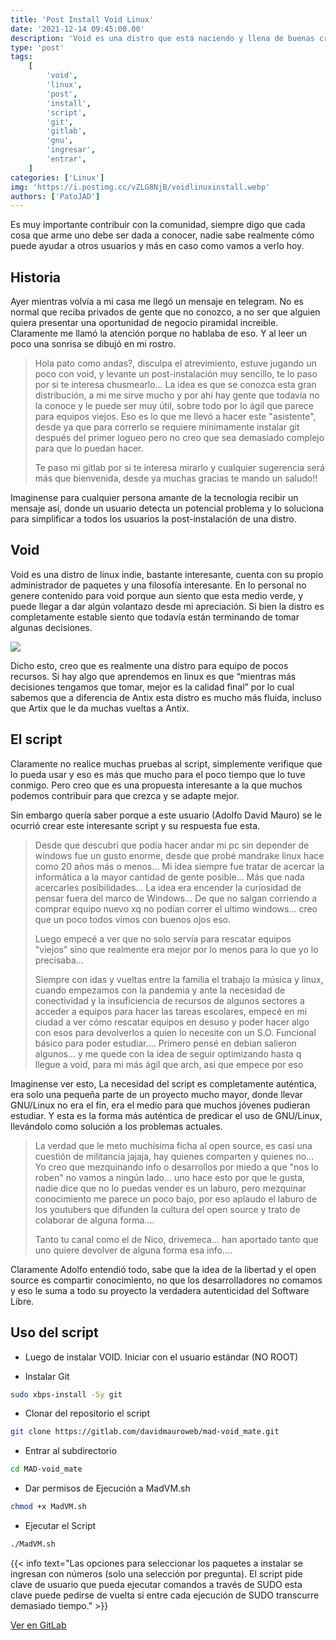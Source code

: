```yaml
---
title: 'Post Install Void Linux'
date: '2021-12-14 09:45:00.00'
description: 'Void es una distro que está naciendo y llena de buenas críticas, y un gran usuario nos dejó su post install para todos nosotros.'
type: 'post'
tags:
    [
        'void',
        'linux',
        'post',
        'install',
        'script',
        'git',
        'gitlab',
        'gnu',
        'ingresar',
        'entrar',
    ]
categories: ['Linux']
img: 'https://i.postimg.cc/vZLG8NjB/voidlinuxinstall.webp'
authors: ['PatoJAD']
---
```


Es muy importante contribuir con la comunidad, siempre digo que cada cosa que arme uno debe ser dada a conocer, nadie sabe realmente cómo puede ayudar a otros usuarios y más en caso como vamos a verlo hoy.

## Historia

Ayer mientras volvía a mi casa me llegó un mensaje en telegram. No es normal que reciba privados de gente que no conozco, a no ser que alguien quiera presentar una oportunidad de negocio piramidal increible. Claramente me llamó la atención porque no hablaba de eso. Y al leer un poco una sonrisa se dibujó en mi rostro.

> Hola pato como andas?, disculpa el atrevimiento, estuve jugando un poco con void, y levante un post-instalación muy sencillo, te lo paso por si te interesa chusmearlo...
> La idea es que se conozca esta gran distribución, a mi me sirve mucho y por ahí hay gente que todavía no la conoce y le puede ser muy útil, sobre todo por lo ágil que parece para equipos viejos.
> Eso es lo que me llevó a hacer este "asistente", desde ya que para correrlo se requiere mínimamente instalar git después del primer logueo pero no creo que sea demasiado complejo para que lo puedan hacer.
>
> Te paso mi gitlab por si te interesa mirarlo y cualquier sugerencia será más que bienvenida, desde ya muchas gracias te mando un saludo!!

Imaginense para cualquier persona amante de la tecnología recibir un mensaje así, donde un usuario detecta un potencial problema y lo soluciona para simplificar a todos los usuarios la post-instalación de una distro.

## Void

Void es una distro de linux indie, bastante interesante, cuenta con su propio administrador de paquetes y una filosofía interesante. En lo personal no genere contenido para void porque aun siento que esta medio verde, y puede llegar a dar algún volantazo desde mi apreciación. Si bien la distro es completamente estable siento que todavía están terminando de tomar algunas decisiones.

![](https://voidlinux.org/assets/screenshots/mate-desktop-xtraeme.png)

Dicho esto, creo que es realmente una distro para equipo de pocos recursos. Si hay algo que aprendemos en linux es que “mientras más decisiones tengamos que tomar, mejor es la calidad final” por lo cual sabemos que a diferencia de Antix esta distro es mucho más fluida, incluso que Artix que le da muchas vueltas a Antix.

## El script

Claramente no realice muchas pruebas al script, simplemente verifique que lo pueda usar y eso es más que mucho para el poco tiempo que lo tuve conmigo. Pero creo que es una propuesta interesante a la que muchos podemos contribuir para que crezca y se adapte mejor.

Sin embargo quería saber porque a este usuario (Adolfo David Mauro) se le ocurrió crear este interesante script y su respuesta fue esta.

> Desde que descubrí que podía hacer andar mi pc sin depender de windows fue un gusto enorme, desde que probé mandrake linux hace como 20 años más o menos... Mi idea siempre fue tratar de acercar la informática a la mayor cantidad de gente posible... Más que nada acercarles posibilidades... La idea era encender la curiosidad de pensar fuera del marco de Windows... De que no salgan corriendo a comprar equipo nuevo xq no podían correr el ultimo windows... creo que un poco todos vimos con buenos ojos eso.
>
> Luego empecé a ver que no solo servía para rescatar equipos "viejos" sino que realmente era mejor por lo menos para lo que yo lo precisaba...
>
> Siempre con idas y vueltas entre la familia el trabajo la música y linux, cuando empezamos con la pandemia y ante la necesidad de conectividad y la insuficiencia de recursos de algunos sectores a acceder a equipos para hacer las tareas escolares, empecé en mi ciudad a ver cómo rescatar equipos en desuso y poder hacer algo con esos para devolverlos a quien lo necesite con un S.O. Funcional básico para poder estudiar.... Primero pensé en debian salieron algunos... y me quede con la idea de seguir optimizando hasta q llegue a void, para mi más ágil que arch, asi que empece por eso

Imaginense ver esto, La necesidad del script es completamente auténtica, era solo una pequeña parte de un proyecto mucho mayor, donde llevar GNU/Linux no era el fin, era el medio para que muchos jóvenes pudieran estudiar. Y esta es la forma más auténtica de predicar el uso de GNU/Linux, llevándolo como solución a los problemas actuales.

> La verdad que le meto muchísima ficha al open source, es casi una cuestión de militancia jajaja, hay quienes comparten y quienes no... Yo creo que mezquinando info o desarrollos por miedo a que "nos lo roben" no vamos a ningún lado... uno hace esto por que le gusta, nadie dice que no lo puedas vender es un laburo, pero mezquinar conocimiento me parece un poco bajo, por eso aplaudo el laburo de los youtubers que difunden la cultura del open source y trato de colaborar de alguna forma....
>
> Tanto tu canal como el de Nico, drivemeca... han aportado tanto que uno quiere devolver de alguna forma esa info....

Claramente Adolfo entendió todo, sabe que la idea de la libertad y el open source es compartir conocimiento, no que los desarrolladores no comamos y eso le suma a todo su proyecto la verdadera autenticidad del Software Libre.

## Uso del script

-   Luego de instalar VOID. Iniciar con el usuario estándar (NO ROOT)

-   Instalar Git

```bash
sudo xbps-install -Sy git
```

-   Clonar del repositorio el script

```bash
git clone https://gitlab.com/davidmauroweb/mad-void_mate.git
```

-   Entrar al subdirectorio

```bash
cd MAD-void_mate
```

-   Dar permisos de Ejecución a MadVM.sh

```bash
chmod +x MadVM.sh
```

-   Ejecutar el Script

```bash
./MadVM.sh
```

{{< info text="Las opciones para seleccionar los paquetes a instalar se ingresan con números (solo una selección por pregunta). El script pide clave de usuario que pueda ejecutar comandos a través de SUDO esta clave puede pedirse de vuelta si entre cada ejecución de SUDO transcurre demasiado tiempo." >}}

[Ver en GitLab](https://gitlab.com/davidmauroweb/mad-void_mate)
